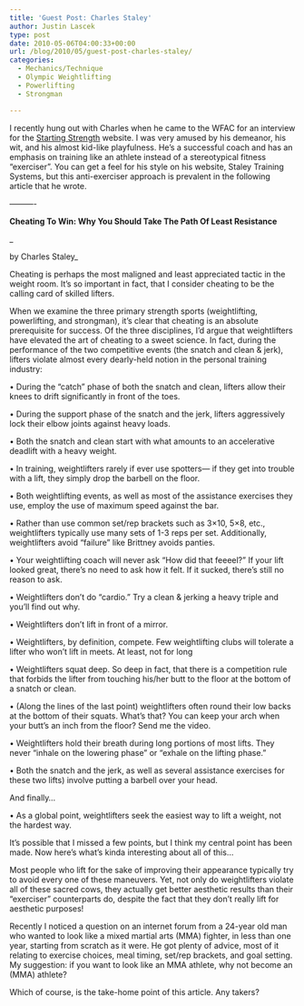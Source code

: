 ```yaml
---
title: 'Guest Post: Charles Staley'
author: Justin Lascek
type: post
date: 2010-05-06T04:00:33+00:00
url: /blog/2010/05/guest-post-charles-staley/
categories:
  - Mechanics/Technique
  - Olympic Weightlifting
  - Powerlifting
  - Strongman

---
```

I recently hung out with Charles when he came to the WFAC for an interview for the [Starting Strength][1] website. I was very amused by his demeanor, his wit, and his almost kid-like playfulness. He&#8217;s a successful coach and has an emphasis on training like an athlete instead of a stereotypical fitness &#8220;exerciser&#8221;. You can get a feel for his style on his website, Staley Training Systems, but this anti-exerciser approach is prevalent in the following article that he wrote.
  
&#8212;&#8212;&#8212;-
  

  
**Cheating To Win: Why You Should Take The Path Of Least Resistance**
   
_
  
by Charles Staley_
  

  
Cheating is perhaps the most maligned and least appreciated tactic in the weight room. It’s so important in fact, that I consider cheating to be the calling card of skilled lifters.
  
   

  
When we examine the three primary strength sports (weightlifting, powerlifting, and strongman), it’s clear that cheating is an absolute prerequisite for success. Of the three disciplines, I’d argue that weightlifters have elevated the art of cheating to a sweet science. In fact, during the performance of the two competitive events (the snatch and clean & jerk), lifters violate almost every dearly-held notion in the personal training industry:
   

  
• During the “catch” phase of both the snatch and clean, lifters allow their knees to drift significantly in front of the toes.
   

  
• During the support phase of the snatch and the jerk, lifters aggressively lock their elbow joints against heavy loads.
   

  
• Both the snatch and clean start with what amounts to an accelerative deadlift with a heavy weight.
   

  
• In training, weightlifters rarely if ever use spotters— if they get into trouble with a lift, they simply drop the barbell on the floor.
   

  
• Both weightlifting events, as well as most of the assistance exercises they use, employ the use of maximum speed against the bar.
   

  
• Rather than use common set/rep brackets such as 3&#215;10, 5&#215;8, etc., weightlifters typically use many sets of 1-3 reps per set. Additionally, weightlifters avoid “failure” like Brittney avoids panties.
   

  
• Your weightlifting coach will never ask “How did that feeeel?” If your lift looked great, there’s no need to ask how it felt. If it sucked, there’s still no reason to ask.
   

  
• Weightlifters don’t do “cardio.” Try a clean & jerking a heavy triple and you’ll find out why.
  

  
• Weightlifters don’t lift in front of a mirror.
   

  
• Weightlifters, by definition, compete. Few weightlifting clubs will tolerate a lifter who won’t lift in meets. At least, not for long
   

  
• Weightlifters squat deep. So deep in fact, that there is a competition rule that forbids the lifter from touching his/her butt to the floor at the bottom of a snatch or clean.
   

  
• (Along the lines of the last point) weightlifters often round their low backs at the bottom of their squats. What’s that? You can keep your arch when your butt’s an inch from the floor? Send me the video.
   

  
• Weightlifters hold their breath during long portions of most lifts. They never “inhale on the lowering phase” or “exhale on the lifting phase.”
   

  
• Both the snatch and the jerk, as well as several assistance exercises for these two lifts) involve putting a barbell over your head.
  

  
And finally…
   

  
• As a global point, weightlifters seek the easiest way to lift a weight, not the hardest way.
   

  
It’s possible that I missed a few points, but I think my central point has been made. Now here’s what’s kinda interesting about all of this…
   

  
Most people who lift for the sake of improving their appearance typically try to avoid every one of these maneuvers. Yet, not only do weightlifters violate all of these sacred cows, they actually get better aesthetic results than their “exerciser” counterparts do, despite the fact that they don’t really lift for aesthetic purposes!
   

  
Recently I noticed a question on an internet forum from a 24-year old man who wanted to look like a mixed martial arts (MMA) fighter, in less than one year, starting from scratch as it were. He got plenty of advice, most of it relating to exercise choices, meal timing, set/rep brackets, and goal setting. My suggestion: if you want to look like an MMA athlete, why not become an (MMA) athlete?
  

  
Which of course, is the take-home point of this article. Any takers?

 [1]: http://startingstrength.com
